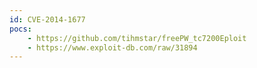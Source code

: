 ```yaml
---
id: CVE-2014-1677
pocs:
    - https://github.com/tihmstar/freePW_tc7200Eploit
    - https://www.exploit-db.com/raw/31894
---
```

